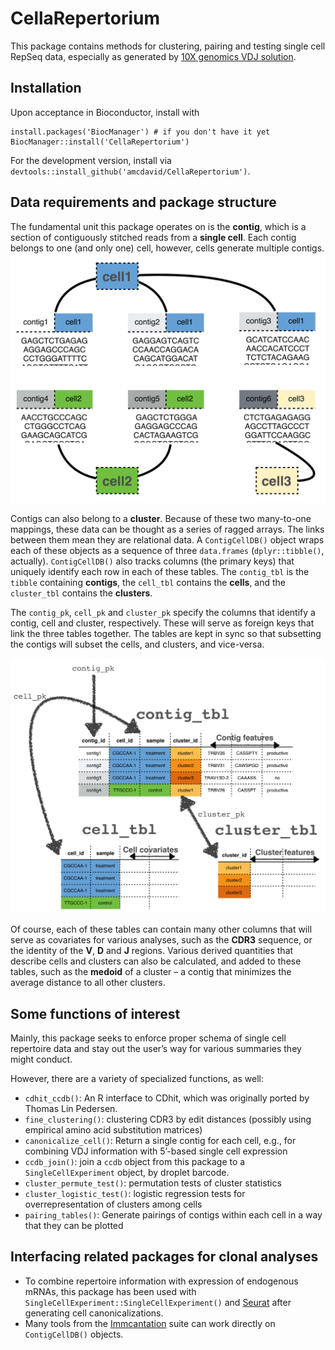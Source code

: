 
<!-- README.md is generated from README.Rmd. Please edit that file -->

# CellaRepertorium

This package contains methods for clustering, pairing and testing single
cell RepSeq data, especially as generated by [10X genomics VDJ
solution](https://support.10xgenomics.com/single-cell-vdj).

## Installation

Upon acceptance in Bioconductor, install with

    install.packages('BiocManager') # if you don't have it yet
    BiocManager::install('CellaRepertorium')

For the development version, install via
`devtools::install_github('amcdavid/CellaRepertorium')`.

## Data requirements and package structure

The fundamental unit this package operates on is the **contig**, which
is a section of contiguously stitched reads from a **single cell**. Each
contig belongs to one (and only one) cell, however, cells generate
multiple contigs.  
<img src = man/figures/contig_schematic.png />

Contigs can also belong to a **cluster**. Because of these two
many-to-one mappings, these data can be thought as a series of ragged
arrays. The links between them mean they are relational data. A
`ContigCellDB()` object wraps each of these objects as a sequence of
three `data.frames` (`dplyr::tibble()`, actually). `ContigCellDB()` also
tracks columns (the primary keys) that uniquely identify each row in
each of these tables. The `contig_tbl` is the `tibble` containing
**contigs**, the `cell_tbl` contains the **cells**, and the
`cluster_tbl` contains the **clusters**.

The `contig_pk`, `cell_pk` and `cluster_pk` specify the columns that
identify a contig, cell and cluster, respectively. These will serve as
foreign keys that link the three tables together. The tables are kept in
sync so that subsetting the contigs will subset the cells, and clusters,
and vice-versa.

<img src = man/figures/table_schematic.png />

Of course, each of these tables can contain many other columns that will
serve as covariates for various analyses, such as the **CDR3** sequence,
or the identity of the **V**, **D** and **J** regions. Various derived
quantities that describe cells and clusters can also be calculated, and
added to these tables, such as the **medoid** of a cluster – a contig
that minimizes the average distance to all other clusters.

## Some functions of interest

Mainly, this package seeks to enforce proper schema of single cell
repertoire data and stay out the user’s way for various summaries they
might conduct.

However, there are a variety of specialized functions, as well:

  - `cdhit_ccdb()`: An R interface to CDhit, which was originally ported
    by Thomas Lin Pedersen.
  - `fine_clustering()`: clustering CDR3 by edit distances (possibly
    using empirical amino acid substitution matrices)
  - `canonicalize_cell()`: Return a single contig for each cell, e.g.,
    for combining VDJ information with 5’-based single cell expression
  - `ccdb_join()`: join a `ccdb` object from this package to a
    `SingleCellExperiment` object, by droplet barcode.
  - `cluster_permute_test()`: permutation tests of cluster statistics
  - `cluster_logistic_test()`: logistic regression tests for
    overrepresentation of clusters among cells
  - `pairing_tables()`: Generate pairings of contigs within each cell in
    a way that they can be plotted

## Interfacing related packages for clonal analyses

  - To combine repertoire information with expression of endogenous
    mRNAs, this package has been used with
    `SingleCellExperiment::SingleCellExperiment()` and
    [Seurat](https://satijalab.org/seurat/) after generating cell
    canonicalizations.
  - Many tools from the
    [Immcantation](https://alakazam.readthedocs.io/en/version-0.2.11/)
    suite can work directly on `ContigCellDB()` objects.
